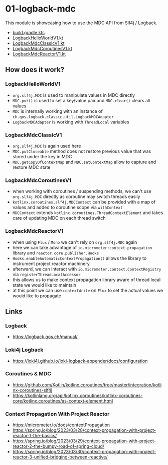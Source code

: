 # 01-logback-mdc

This module is showcasing how to use the MDC API from Slf4j / Logback.

* [build.gradle.kts](build.gradle.kts)
* [LogbackHelloWorldV1.kt](src/main/kotlin/me/ilya40umov/observability/LogbackHelloWorldV1.kt)
* [LogbackMdcClassicV1.kt](src/main/kotlin/me/ilya40umov/observability/LogbackMdcClassicV1.kt)
* [LogbackMdcCoroutinesV1.kt](src/main/kotlin/me/ilya40umov/observability/LogbackMdcCoroutinesV1.kt)
* [LogbackMdcReactorV1.kt](src/main/kotlin/me/ilya40umov/observability/LogbackMdcReactorV1.kt)

## How does it work?

### LogbackHelloWorldV1

* `org.slf4j.MDC` is used to manipulate values in MDC directly
* `MDC.put()` is used to set a key/value pair and `MDC.clear()` clears all values 
* `MDC` is internally working with an instance of `ch.qos.logback.classic.util.LogbackMDCAdapter`
* `LogbackMDCAdapter` is working with `ThreadLocal` variables

### LogbackMdcClassicV1

* `org.slf4j.MDC` is again used here
* `MDC.putCloseable` method does not restore previous value that was stored under the key in MDC
* `MDC.getCopyOfContextMap` and `MDC.setContextMap` allow to capture and restore MDC state

### LogbackMdcCoroutinesV1

* when working with coroutines / suspending methods, we can't use `org.slf4j.MDC` directly as coroutine may switch threads easily
* `kotlinx.coroutines.slf4j.MDCContext` can be provided with a map of values and added to coroutine scope via `withContext`
* `MDCContext` extends `kotlinx.coroutines.ThreadContextElement` and takes care of updating MDC on each thread switch

### LogbackMdcReactorV1

* when using `Flux` / `Mono` we can't rely on `org.slf4j.MDC` again
* here we can take advantage of `io.micrometer:context-propagation` library and `reactor.core.publisher.Hooks`
* `Hooks.enableAutomaticContextPropagation()` allows the library to instrument project reactor machinery
* afterward, we can interact with `io.micrometer.context.ContextRegistry` via `registerThreadLocalAccessor`
* this allows us to make context propagation library aware of thread local state we would like to maintain
* at this point we can use `contextWrite` on `Flux` to set the actual values we would like to propagate

## Links 

### Logback

* https://logback.qos.ch/manual/

### Loki4j Logback

* https://loki4j.github.io/loki-logback-appender/docs/configuration

### Coroutines & MDC

* https://github.com/Kotlin/kotlinx.coroutines/tree/master/integration/kotlinx-coroutines-slf4j
* https://kotlinlang.org/api/kotlinx.coroutines/kotlinx-coroutines-core/kotlinx.coroutines/as-context-element.html

### Context Propagation With Project Reactor

* https://micrometer.io/docs/contextPropagation
* https://spring.io/blog/2023/03/28/context-propagation-with-project-reactor-1-the-basics/
* https://spring.io/blog/2023/03/29/context-propagation-with-project-reactor-2-the-bumpy-road-of-spring-cloud/
* https://spring.io/blog/2023/03/30/context-propagation-with-project-reactor-3-unified-bridging-between-reactive/